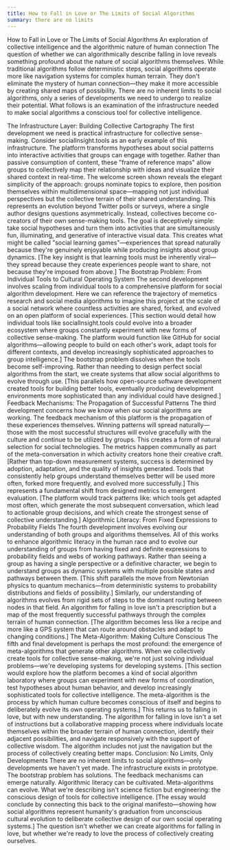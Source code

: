 ```yaml
---
title: How to Fall in Love or The Limits of Social Algorithms
summary: there are no limits 
---
```


How to Fall in Love or The Limits of Social Algorithms
An exploration of collective intelligence and the algorithmic nature of human connection
The question of whether we can algorithmically describe falling in love reveals something profound about the nature of social algorithms themselves. While traditional algorithms follow deterministic steps, social algorithms operate more like navigation systems for complex human terrain. They don't eliminate the mystery of human connection—they make it more accessible by creating shared maps of possibility.
There are no inherent limits to social algorithms, only a series of developments we need to undergo to realize their potential. What follows is an examination of the infrastructure needed to make social algorithms a conscious tool for collective intelligence.

The Infrastructure Layer: Building Collective Cartography
The first development we need is practical infrastructure for collective sense-making. Consider socialInsight.tools as an early example of this infrastructure. The platform transforms hypotheses about social patterns into interactive activities that groups can engage with together. Rather than passive consumption of content, these "frame of reference maps" allow groups to collectively map their relationship with ideas and visualize their shared context in real-time.
The welcome screen shown reveals the elegant simplicity of the approach: groups nominate topics to explore, then position themselves within multidimensional space—mapping not just individual perspectives but the collective terrain of their shared understanding. This represents an evolution beyond Twitter polls or surveys, where a single author designs questions asymmetrically. Instead, collectives become co-creators of their own sense-making tools.
The goal is deceptively simple: take social hypotheses and turn them into activities that are simultaneously fun, illuminating, and generative of interactive visual data. This creates what might be called "social learning games"—experiences that spread naturally because they're genuinely enjoyable while producing insights about group dynamics. [The key insight is that learning tools must be inherently viral—they spread because they create experiences people want to share, not because they're imposed from above.]
The Bootstrap Problem: From Individual Tools to Cultural Operating System
The second development involves scaling from individual tools to a comprehensive platform for social algorithm development. Here we can reference the trajectory of memetics research and social media algorithms to imagine this project at the scale of a social network where countless activities are shared, forked, and evolved on an open platform of social experiences.
[This section would detail how individual tools like socialInsight.tools could evolve into a broader ecosystem where groups constantly experiment with new forms of collective sense-making. The platform would function like GitHub for social algorithms—allowing people to build on each other's work, adapt tools for different contexts, and develop increasingly sophisticated approaches to group intelligence.]
The bootstrap problem dissolves when the tools become self-improving. Rather than needing to design perfect social algorithms from the start, we create systems that allow social algorithms to evolve through use. [This parallels how open-source software development created tools for building better tools, eventually producing development environments more sophisticated than any individual could have designed.]
Feedback Mechanisms: The Propagation of Successful Patterns
The third development concerns how we know when our social algorithms are working. The feedback mechanism of this platform is the propagation of these experiences themselves. Winning patterns will spread naturally—those with the most successful structures will evolve gracefully with the culture and continue to be utilized by groups.
This creates a form of natural selection for social technologies. The metrics happen communally as part of the meta-conversation in which activity creators hone their creative craft. [Rather than top-down measurement systems, success is determined by adoption, adaptation, and the quality of insights generated. Tools that consistently help groups understand themselves better will be used more often, forked more frequently, and evolved more successfully.]
This represents a fundamental shift from designed metrics to emergent evaluation. [The platform would track patterns like: which tools get adapted most often, which generate the most subsequent conversation, which lead to actionable group decisions, and which create the strongest sense of collective understanding.]
Algorithmic Literacy: From Fixed Expressions to Probability Fields
The fourth development involves evolving our understanding of both groups and algorithms themselves. All of this works to enhance algorithmic literacy in the human race and to evolve our understanding of groups from having fixed and definite expressions to probability fields and webs of working pathways.
Rather than seeing a group as having a single perspective or a definitive character, we begin to understand groups as dynamic systems with multiple possible states and pathways between them. [This shift parallels the move from Newtonian physics to quantum mechanics—from deterministic systems to probability distributions and fields of possibility.]
Similarly, our understanding of algorithms evolves from rigid sets of steps to the dominant routing between nodes in that field. An algorithm for falling in love isn't a prescription but a map of the most frequently successful pathways through the complex terrain of human connection. [The algorithm becomes less like a recipe and more like a GPS system that can route around obstacles and adapt to changing conditions.]
The Meta-Algorithm: Making Culture Conscious
The fifth and final development is perhaps the most profound: the emergence of meta-algorithms that generate other algorithms. When we collectively create tools for collective sense-making, we're not just solving individual problems—we're developing systems for developing systems.
[This section would explore how the platform becomes a kind of social algorithm laboratory where groups can experiment with new forms of coordination, test hypotheses about human behavior, and develop increasingly sophisticated tools for collective intelligence. The meta-algorithm is the process by which human culture becomes conscious of itself and begins to deliberately evolve its own operating systems.]
This returns us to falling in love, but with new understanding. The algorithm for falling in love isn't a set of instructions but a collaborative mapping process where individuals locate themselves within the broader terrain of human connection, identify their adjacent possibilities, and navigate responsively with the support of collective wisdom. The algorithm includes not just the navigation but the process of collectively creating better maps.
Conclusion: No Limits, Only Developments
There are no inherent limits to social algorithms—only developments we haven't yet made. The infrastructure exists in prototype. The bootstrap problem has solutions. The feedback mechanisms can emerge naturally. Algorithmic literacy can be cultivated. Meta-algorithms can evolve.
What we're describing isn't science fiction but engineering: the conscious design of tools for collective intelligence. [The essay would conclude by connecting this back to the original manifesto—showing how social algorithms represent humanity's graduation from unconscious cultural evolution to deliberate collective design of our own social operating systems.]
The question isn't whether we can create algorithms for falling in love, but whether we're ready to love the process of collectively creating ourselves.